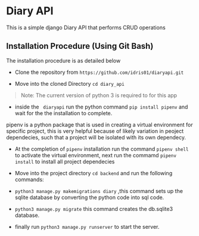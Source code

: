 # Diary API
This is a simple django Diary API that performs CRUD operations

## Installation Procedure (Using Git Bash)
The installation procedure is as detailed below

- Clone the repository from ```https://github.com/idris01/diaryapi.git``` 

- Move into the cloned Directory  ```cd diary_api```
> Note: The current version of python 3 is required to for this app

- inside the ``` diaryapi``` run the python command ``` pip install pipenv ``` and wait for the the installation to complete.

pipenv is a python package that is used in creating a virtual environment for specific project, this is very helpful because of likely variation in peoject dependecies, such that a project will be isolated with its own dependecy.

- At the completion of ```pipenv``` installation run the command ```pipenv shell``` to activate the virtual environment, next run the commamd ```pipenv install``` to install all project dependecies

- Move into the project directory ```cd backend``` and run the following commands:
 * ```python3 manage.py makemigrations diary``` ,this command sets up the sqlite database by converting the python code into sql code.

 * ```python3 manage.py migrate```  this command creates the db.sqlite3 database.

 * finally run ```python3 manage.py runserver``` to start the server.




